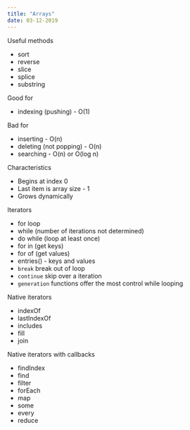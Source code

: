 ```yaml
---
title: "Arrays"
date: 03-12-2019
---
```


Useful methods
- sort
- reverse
- slice
- splice
- substring

Good for
- indexing (pushing) - O(1)

Bad for
- inserting - O(n)
- deleting (not popping) - O(n)
- searching - O(n) or O(log n)

Characteristics
- Begins at index 0
- Last item is array size - 1
- Grows dynamically


Iterators
- for loop
- while (number of iterations not determined)
- do while (loop at least once)
- for in (get keys)
- for of (get values)
- entries() - keys and values
- `break` break out of loop
- `continue` skip over a iteration
- `generation` functions offer the most control while looping

Native iterators
- indexOf
- lastIndexOf
- includes
- fill
- join

Native iterators with callbacks
- findIndex
- find
- filter
- forEach
- map
- some
- every
- reduce